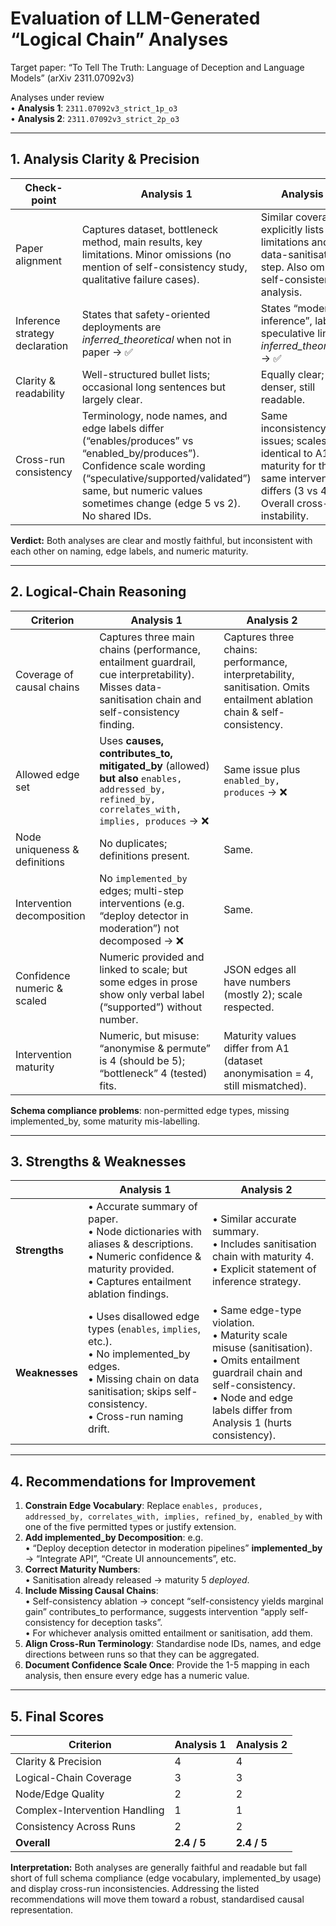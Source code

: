 # Evaluation of LLM-Generated “Logical Chain” Analyses  
Target paper: “To Tell The Truth: Language of Deception and Language Models” (arXiv 2311.07092v3)  

Analyses under review  
• **Analysis 1**: `2311.07092v3_strict_1p_o3`  
• **Analysis 2**: `2311.07092v3_strict_2p_o3`  

---

## 1. Analysis Clarity & Precision
| Check-point | Analysis 1 | Analysis 2 |
|-------------|------------|------------|
|Paper alignment|Captures dataset, bottleneck method, main results, key limitations. Minor omissions (no mention of self-consistency study, qualitative failure cases).|Similar coverage; explicitly lists three limitations and data-sanitisation step. Also omits self-consistency analysis.|
|Inference strategy declaration|States that safety-oriented deployments are *inferred_theoretical* when not in paper → ✅|States “moderate inference”, labels speculative links as *inferred_theoretical* → ✅|
|Clarity & readability|Well-structured bullet lists; occasional long sentences but largely clear.|Equally clear; a bit denser, still readable.|
|Cross-run consistency|Terminology, node names, and edge labels differ (“enables/produces” vs “enabled_by/produces”). Confidence scale wording (“speculative/supported/validated”) same, but numeric values sometimes change (edge 5 vs 2). No shared IDs.|Same inconsistency issues; scales identical to A1 but maturity for the same intervention differs (3 vs 4). Overall cross-run instability.|

**Verdict:** Both analyses are clear and mostly faithful, but inconsistent with each other on naming, edge labels, and numeric maturity.

---

## 2. Logical-Chain Reasoning
| Criterion | Analysis 1 | Analysis 2 |
|-----------|------------|------------|
|Coverage of causal chains|Captures three main chains (performance, entailment guardrail, cue interpretability). Misses data-sanitisation chain and self-consistency finding.|Captures three chains: performance, interpretability, sanitisation. Omits entailment ablation chain & self-consistency.|
|Allowed edge set|Uses **causes, contributes_to, mitigated_by** (allowed) **but also** `enables, addressed_by, refined_by, correlates_with, implies, produces` → ❌|Same issue plus `enabled_by, produces` → ❌|
|Node uniqueness & definitions|No duplicates; definitions present.|Same.|
|Intervention decomposition|No `implemented_by` edges; multi-step interventions (e.g. “deploy detector in moderation”) not decomposed → ❌|Same.|
|Confidence numeric & scaled|Numeric provided and linked to scale; but some edges in prose show only verbal label (“supported”) without number.|JSON edges all have numbers (mostly 2); scale respected.|Same.|
|Intervention maturity|Numeric, but misuse: “anonymise & permute” is 4 (should be 5); “bottleneck” 4 (tested) fits.|Maturity values differ from A1 (dataset anonymisation = 4, still mismatched).|

**Schema compliance problems**: non-permitted edge types, missing implemented_by, some maturity mis-labelling.

---

## 3. Strengths & Weaknesses
| | Analysis 1 | Analysis 2 |
|---|-----------|-----------|
|**Strengths**|• Accurate summary of paper. <br>• Node dictionaries with aliases & descriptions. <br>• Numeric confidence & maturity provided. <br>• Captures entailment ablation findings.|• Similar accurate summary. <br>• Includes sanitisation chain with maturity 4. <br>• Explicit statement of inference strategy.|
|**Weaknesses**|• Uses disallowed edge types (`enables`, `implies`, etc.). <br>• No implemented_by edges. <br>• Missing chain on data sanitisation; skips self-consistency. <br>• Cross-run naming drift.|• Same edge-type violation. <br>• Maturity scale misuse (sanitisation). <br>• Omits entailment guardrail chain and self-consistency. <br>• Node and edge labels differ from Analysis 1 (hurts consistency).|

---

## 4. Recommendations for Improvement
1. **Constrain Edge Vocabulary**: Replace `enables, produces, addressed_by, correlates_with, implies, refined_by, enabled_by` with one of the five permitted types or justify extension.  
2. **Add implemented_by Decomposition**: e.g.  
   • “Deploy deception detector in moderation pipelines” **implemented_by** → “Integrate API”, “Create UI announcements”, etc.  
3. **Correct Maturity Numbers**:  
   • Sanitisation already released → maturity 5 *deployed*.  
4. **Include Missing Causal Chains**:  
   • Self-consistency ablation → concept “self-consistency yields marginal gain” contributes_to performance, suggests intervention “apply self-consistency for deception tasks”.  
   • For whichever analysis omitted entailment or sanitisation, add them.  
5. **Align Cross-Run Terminology**: Standardise node IDs, names, and edge directions between runs so that they can be aggregated.  
6. **Document Confidence Scale Once**: Provide the 1-5 mapping in each analysis, then ensure every edge has a numeric value.  

---

## 5. Final Scores

| Criterion | Analysis 1 | Analysis 2 |
|-----------|------------|------------|
|Clarity & Precision|4|4|
|Logical-Chain Coverage|3|3|
|Node/Edge Quality|2|2|
|Complex-Intervention Handling|1|1|
|Consistency Across Runs|2|2|
|**Overall**|**2.4 / 5**|**2.4 / 5**|

**Interpretation:** Both analyses are generally faithful and readable but fall short of full schema compliance (edge vocabulary, implemented_by usage) and display cross-run inconsistencies. Addressing the listed recommendations will move them toward a robust, standardised causal representation.